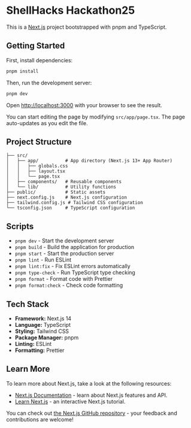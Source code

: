 # ShellHacks Hackathon25

This is a [Next.js](https://nextjs.org/) project bootstrapped with pnpm and TypeScript.

## Getting Started

First, install dependencies:

```bash
pnpm install
```

Then, run the development server:

```bash
pnpm dev
```

Open [http://localhost:3000](http://localhost:3000) with your browser to see the result.

You can start editing the page by modifying `src/app/page.tsx`. The page auto-updates as you edit the file.

## Project Structure

```
├── src/
│   ├── app/          # App directory (Next.js 13+ App Router)
│   │   ├── globals.css
│   │   ├── layout.tsx
│   │   └── page.tsx
│   ├── components/   # Reusable components
│   └── lib/          # Utility functions
├── public/           # Static assets
├── next.config.js    # Next.js configuration
├── tailwind.config.js # Tailwind CSS configuration
└── tsconfig.json     # TypeScript configuration
```

## Scripts

- `pnpm dev` - Start the development server
- `pnpm build` - Build the application for production
- `pnpm start` - Start the production server
- `pnpm lint` - Run ESLint
- `pnpm lint:fix` - Fix ESLint errors automatically
- `pnpm type-check` - Run TypeScript type checking
- `pnpm format` - Format code with Prettier
- `pnpm format:check` - Check code formatting

## Tech Stack

- **Framework:** Next.js 14
- **Language:** TypeScript
- **Styling:** Tailwind CSS
- **Package Manager:** pnpm
- **Linting:** ESLint
- **Formatting:** Prettier

## Learn More

To learn more about Next.js, take a look at the following resources:

- [Next.js Documentation](https://nextjs.org/docs) - learn about Next.js features and API.
- [Learn Next.js](https://nextjs.org/learn) - an interactive Next.js tutorial.

You can check out [the Next.js GitHub repository](https://github.com/vercel/next.js/) - your feedback and contributions are welcome!
